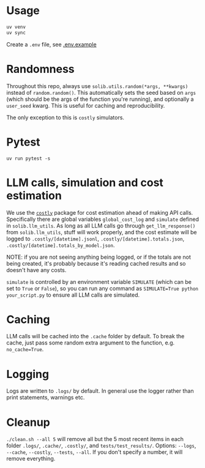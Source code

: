 # Usage

```bash
uv venv
uv sync
```

Create a `.env` file, see [.env.example](.env.example)

# Randomness

Throughout this repo, always use `solib.utils.random(*args, **kwargs)` instead of `random.random()`. This automatically sets the seed based on `args` (which should be the args of the function you're running), and optionally a `user_seed` kwarg. This is useful for caching and reproducibility.

The only exception to this is `costly` simulators.

# Pytest

```
uv run pytest -s
```

# LLM calls, simulation and cost estimation

We use the [`costly`](https://github.com/abhimanyupallavisudhir/costly) package for cost estimation ahead of making API calls. Specifically there are global variables `global_cost_log` and `simulate` defined in `solib.llm_utils`. As long as all LLM calls go through `get_llm_response()` from `solib.llm_utils`, stuff will work properly, and the cost estimate will be logged to `.costly/[datetime].jsonl`, `.costly/[datetime].totals.json`, `.costly/[datetime].totals_by_model.json`.

NOTE: if you are not seeing anything being logged, or if the totals are not being created, it's probably because it's reading cached results and so doesn't have any costs.

`simulate` is controlled by an environment variable `SIMULATE` (which can be set to `True` or `False`), so you can run any command as `SIMULATE=True python your_script.py` to ensure all LLM calls are simulated.

# Caching

LLM calls will be cached into the `.cache` folder by default. To break the cache, just pass some random extra argument to the function, e.g. `no_cache=True`.

# Logging

Logs are written to `.logs/` by default. In general use the logger rather than print statements, warnings etc.

# Cleanup

`./clean.sh --all 5` will remove all but the 5 most recent items in each folder `.logs/`, `.cache/`, `.costly/`, and `tests/test_results/`. Options: `--logs`, `--cache`, `--costly`, `--tests`, `--all`. If you don't specify a number, it will remove everything.


